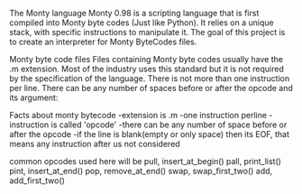The Monty language
Monty 0.98 is a scripting language that is first compiled into Monty byte codes (Just like Python). 
It relies on a unique stack, with specific instructions to manipulate it. 
The goal of this project is to create an interpreter for Monty ByteCodes files.

Monty byte code files
Files containing Monty byte codes usually have the .m extension. 
Most of the industry uses this standard but it is not required by the specification of the language. 
There is not more than one instruction per line. 
There can be any number of spaces before or after the opcode and its argument:


Facts about monty bytecode
-extension is .m
-one instruction perline
-instruction is called 'opcode'
-there can be any number of space before or after the opcode
-if the line is blank(empty or only space) then its EOF, that means any instruction
after us not considered


common opcodes used here will be
pull, insert_at_begin()
pall, print_list()
pint, insert_at_end()
pop, remove_at_end()
swap, swap_first_two()
add, add_first_two()